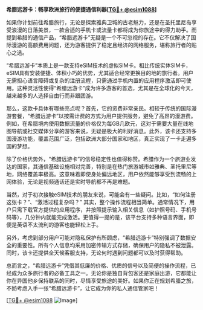 **希腊远游卡：畅享欧洲旅行的便捷通信利器[[TG💪+ @esim1088](https://t.me/s/esim1088)]**

如果你计划前往希腊旅行，无论是探索雅典卫城的古老魅力，还是在圣托里尼岛享受浪漫的日落美景，一款合适的手机卡或流量卡都将成为你旅途中的得力助手。而提到希腊的通信产品，“希腊远游卡”无疑是一个不可忽视的存在。它不仅解决了国际漫游的高额费用问题，还为游客提供了稳定且经济的网络服务，堪称旅行者的贴心之选。

“希腊远游卡”本质上是一款支持eSIM技术的虚拟SIM卡。相比传统实体SIM卡，eSIM具有安装便捷、体积小巧的优势，尤其适合经常更换目的地的旅行者。用户无需担心语言障碍或复杂的注册流程，只需通过手机内置的应用程序激活即可使用。这种灵活性使得“希腊远游卡”成为许多游客的首选，尤其是在全球化的今天，越来越多的人选择自由行而非跟团游。

那么，这款卡具体有哪些亮点呢？首先，它的资费非常亲民。相较于传统的国际漫游套餐，“希腊远游卡”以按需计费的方式为用户提供服务，避免了高昂的漫游费。例如，在希腊境内使用数据流量的价格仅为每GB几欧元，这对于需要大量在线地图导航或社交媒体分享的游客来说，无疑是极大的利好消息。此外，该卡还支持多国漫游功能，覆盖范围广泛，包括欧洲大部分国家和地区，真正实现了一卡走遍多国的梦想。

除了价格优势外，“希腊远游卡”的信号稳定性也值得称赞。希腊作为一个旅游业发达的国家，其通信基础设施相对完善，特别是在热门旅游城市如雅典、圣托里尼等地，网络覆盖率极高。这意味着即使身处偏远地区，用户依然能够享受到流畅的上网体验，无论是视频通话还是实时导航都不再是难题。

当然，对于初次接触eSIM技术的朋友来说，可能会有一些疑问。比如，“如何注册这张卡？”、“激活过程复杂吗？” 其实，整个操作流程相当简单。通常情况下，用户只需下载官方提供的应用程序，并按照提示输入相关信息（如护照号码、手机号码等），几分钟内就能完成激活。更值得一提的是，该平台支持多种语言界面，即便是英语不太流利的游客也能轻松上手。

另外，考虑到部分用户可能对隐私保护有所顾虑，“希腊远游卡”特别强调了数据安全的重要性。所有个人信息均采用加密传输方式存储，确保用户的隐私不被泄露。同时，该卡还提供全天候客服支持，无论何时遇到问题都可以及时获得帮助。

总而言之，“希腊远游卡”凭借其低廉的价格、优质的信号以及简便的操作流程，已经成为众多旅行者的必备工具之一。无论你是独自背包客还是家庭出游，它都能让你在异国他乡保持联系的同时，尽情享受旅途的美好。如果你正在规划希腊之旅，不妨考虑入手一张“希腊远游卡”，让它成为你的私人通信管家吧！

[[TG💪+ @esim1088](https://t.me/s/esim1088) ![Image](https://i.postimg.cc/4NQfJmqS/Snipaste-2025-05-13-00-14-12.png)]